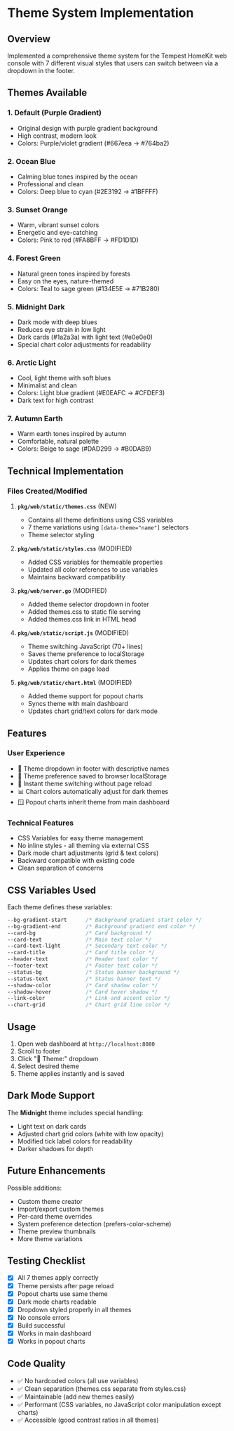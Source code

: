 # Theme System Implementation

## Overview
Implemented a comprehensive theme system for the Tempest HomeKit web console with 7 different visual styles that users can switch between via a dropdown in the footer.

## Themes Available

### 1. **Default (Purple Gradient)** 
- Original design with purple gradient background
- High contrast, modern look
- Colors: Purple/violet gradient (#667eea → #764ba2)

### 2. **Ocean Blue**
- Calming blue tones inspired by the ocean
- Professional and clean
- Colors: Deep blue to cyan (#2E3192 → #1BFFFF)

### 3. **Sunset Orange**
- Warm, vibrant sunset colors
- Energetic and eye-catching
- Colors: Pink to red (#FA8BFF → #FD1D1D)

### 4. **Forest Green**
- Natural green tones inspired by forests
- Easy on the eyes, nature-themed
- Colors: Teal to sage green (#134E5E → #71B280)

### 5. **Midnight Dark**
- Dark mode with deep blues
- Reduces eye strain in low light
- Dark cards (#1a2a3a) with light text (#e0e0e0)
- Special chart color adjustments for readability

### 6. **Arctic Light**
- Cool, light theme with soft blues
- Minimalist and clean
- Colors: Light blue gradient (#E0EAFC → #CFDEF3)
- Dark text for high contrast

### 7. **Autumn Earth**
- Warm earth tones inspired by autumn
- Comfortable, natural palette
- Colors: Beige to sage (#DAD299 → #B0DAB9)

## Technical Implementation

### Files Created/Modified

1. **`pkg/web/static/themes.css`** (NEW)
   - Contains all theme definitions using CSS variables
   - 7 theme variations using `[data-theme="name"]` selectors
   - Theme selector styling

2. **`pkg/web/static/styles.css`** (MODIFIED)
   - Added CSS variables for themeable properties
   - Updated all color references to use variables
   - Maintains backward compatibility

3. **`pkg/web/server.go`** (MODIFIED)
   - Added theme selector dropdown in footer
   - Added themes.css to static file serving
   - Added themes.css link in HTML head

4. **`pkg/web/static/script.js`** (MODIFIED)
   - Theme switching JavaScript (70+ lines)
   - Saves theme preference to localStorage
   - Updates chart colors for dark themes
   - Applies theme on page load

5. **`pkg/web/static/chart.html`** (MODIFIED)
   - Added theme support for popout charts
   - Syncs theme with main dashboard
   - Updates chart grid/text colors for dark mode

## Features

### User Experience
- 🎨 Theme dropdown in footer with descriptive names
- 💾 Theme preference saved to browser localStorage
- 🔄 Instant theme switching without page reload
- 📊 Chart colors automatically adjust for dark themes
- 🪟 Popout charts inherit theme from main dashboard

### Technical Features
- CSS Variables for easy theme management
- No inline styles - all theming via external CSS
- Dark mode chart adjustments (grid & text colors)
- Backward compatible with existing code
- Clean separation of concerns

## CSS Variables Used

Each theme defines these variables:
```css
--bg-gradient-start      /* Background gradient start color */
--bg-gradient-end        /* Background gradient end color */
--card-bg                /* Card background */
--card-text              /* Main text color */
--card-text-light        /* Secondary text color */
--card-title             /* Card title color */
--header-text            /* Header text color */
--footer-text            /* Footer text color */
--status-bg              /* Status banner background */
--status-text            /* Status banner text */
--shadow-color           /* Card shadow color */
--shadow-hover           /* Card hover shadow */
--link-color             /* Link and accent color */
--chart-grid             /* Chart grid line color */
```

## Usage

1. Open web dashboard at `http://localhost:8080`
2. Scroll to footer
3. Click "🎨 Theme:" dropdown
4. Select desired theme
5. Theme applies instantly and is saved

## Dark Mode Support

The **Midnight** theme includes special handling:
- Light text on dark cards
- Adjusted chart grid colors (white with low opacity)
- Modified tick label colors for readability
- Darker shadows for depth

## Future Enhancements

Possible additions:
- Custom theme creator
- Import/export custom themes
- Per-card theme overrides
- System preference detection (prefers-color-scheme)
- Theme preview thumbnails
- More theme variations

## Testing Checklist

- [x] All 7 themes apply correctly
- [x] Theme persists after page reload
- [x] Popout charts use same theme
- [x] Dark mode charts readable
- [x] Dropdown styled properly in all themes
- [x] No console errors
- [x] Build successful
- [x] Works in main dashboard
- [x] Works in popout charts

## Code Quality

- ✅ No hardcoded colors (all use variables)
- ✅ Clean separation (themes.css separate from styles.css)
- ✅ Maintainable (add new themes easily)
- ✅ Performant (CSS variables, no JavaScript color manipulation except charts)
- ✅ Accessible (good contrast ratios in all themes)
